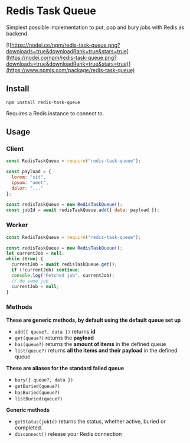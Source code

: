 Redis Task Queue
===

Simplest possible implementation to put, pop and bury jobs with Redis as backend.

[![https://nodei.co/npm/redis-task-queue.png?downloads=true&downloadRank=true&stars=true](https://nodei.co/npm/redis-task-queue.png?downloads=true&downloadRank=true&stars=true)](https://www.npmjs.com/package/redis-task-queue)

## Install

`npm install redis-task-queue`

Requires a Redis instance to connect to.

## Usage

### Client

```js
const RedisTaskQueue = require("redis-task-queue");

const payload = {
  lorem: "sit",
  ipsum: "amet",
  dolor: "..."
};

const redisTaskQueue = new RedisTaskQueue();
const jobId = await redisTaskQueue.add({ data: payload });
```

### Worker

```js
const RedisTaskQueue = require("redis-task-queue");

const redisTaskQueue = new RedisTaskQueue();
let currentJob = null;
while (true) {
  currentJob = await redisTaskQueue.get();
  if (!currentJob) continue;
  console.log("Fetched job", currentJob);
  // do some job
  currentJob = null;
}
```

### Methods

**These are generic methods, by default using the default queue set up**

- `add({ queue?, data })` returns **id**
- `get(queue?)` returns the **payload**
- `has(queue?)` returns the **amount of items** in the defined queue
- `list(queue?)` returns **all the items and their payload** in the defined queue

**These are aliases for the standard failed queue**

- `bury({ queue?, data })`
- `getBuried(queue?)`
- `hasBuried(queue?)`
- `listBuried(queue?)`

**Generic methods**

- `getStatus(jobId)` returns the status, whether active, buried or completed.
- `disconnect()` release your Redis connection
